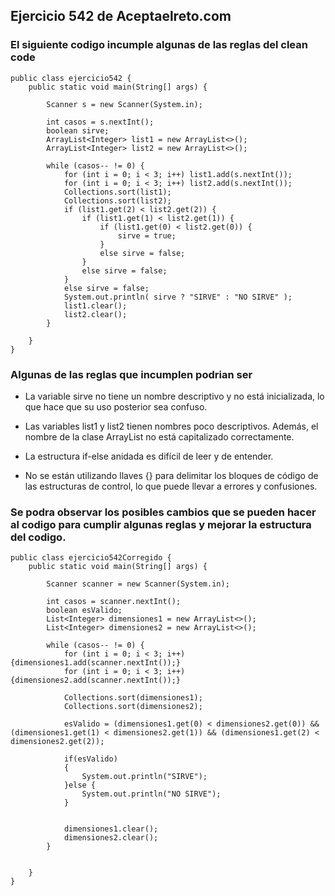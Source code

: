## Ejercicio 542 de Aceptaelreto.com
### El siguiente codigo incumple algunas de las reglas del clean code
````
public class ejercicio542 {
    public static void main(String[] args) {

        Scanner s = new Scanner(System.in);

        int casos = s.nextInt();
        boolean sirve;
        ArrayList<Integer> list1 = new ArrayList<>();
        ArrayList<Integer> list2 = new ArrayList<>();

        while (casos-- != 0) {
            for (int i = 0; i < 3; i++) list1.add(s.nextInt());
            for (int i = 0; i < 3; i++) list2.add(s.nextInt());
            Collections.sort(list1);
            Collections.sort(list2);
            if (list1.get(2) < list2.get(2)) {
                if (list1.get(1) < list2.get(1)) {
                    if (list1.get(0) < list2.get(0)) {
                        sirve = true;
                    }
                    else sirve = false;
                }
                else sirve = false;
            }
            else sirve = false;
            System.out.println( sirve ? "SIRVE" : "NO SIRVE" );
            list1.clear();
            list2.clear();
        }

    }
}

````
### Algunas de las reglas que incumplen podrian ser 
- La variable sirve no tiene un nombre descriptivo y no está inicializada, lo que hace que su uso posterior sea confuso.

- Las variables list1 y list2 tienen nombres poco descriptivos. Además, el nombre de la clase ArrayList no está capitalizado correctamente.

- La estructura if-else anidada es difícil de leer y de entender.

- No se están utilizando llaves {} para delimitar los bloques de código de las estructuras de control, lo que puede llevar a errores y confusiones.

### Se podra observar los posibles cambios que se pueden hacer al codigo para cumplir algunas reglas y mejorar la estructura del codigo.

````
public class ejercicio542Corregido {
    public static void main(String[] args) {

        Scanner scanner = new Scanner(System.in);

        int casos = scanner.nextInt();
        boolean esValido;
        List<Integer> dimensiones1 = new ArrayList<>();
        List<Integer> dimensiones2 = new ArrayList<>();

        while (casos-- != 0) {
            for (int i = 0; i < 3; i++) {dimensiones1.add(scanner.nextInt());}
            for (int i = 0; i < 3; i++) {dimensiones2.add(scanner.nextInt());}

            Collections.sort(dimensiones1);
            Collections.sort(dimensiones2);

            esValido = (dimensiones1.get(0) < dimensiones2.get(0)) && (dimensiones1.get(1) < dimensiones2.get(1)) && (dimensiones1.get(2) < dimensiones2.get(2));

            if(esValido)
            {
                System.out.println("SIRVE");
            }else {
                System.out.println("NO SIRVE");
            }
            

            dimensiones1.clear();
            dimensiones2.clear();
        }


    }
}

````